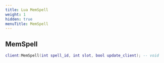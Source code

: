 ```yaml
---
title: Lua MemSpell
weight: 1
hidden: true
menuTitle: MemSpell
---
```

## MemSpell
```lua
client:MemSpell(int spell_id, int slot, bool update_client); -- void
```